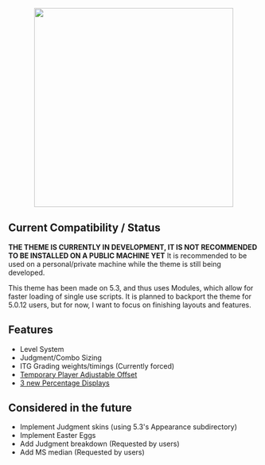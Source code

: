 <p align="center">
  <img src="https://raw.githubusercontent.com/wiki/JoseVarelaP/SM5-GrooveNights/NewLogoWiki.png" width="400">
</p>

## Current Compatibility / Status
**THE THEME IS CURRENTLY IN DEVELOPMENT, IT IS NOT RECOMMENDED TO BE INSTALLED ON A PUBLIC MACHINE YET**
It is recommended to be used on a personal/private machine while the theme is still being developed.

This theme has been made on 5.3, and thus uses Modules, which allow for faster loading of single use scripts.
It is planned to backport the theme for 5.0.12 users, but for now, I want to focus on finishing layouts and features.

## Features
* Level System
* Judgment/Combo Sizing
* ITG Grading weights/timings (Currently forced)
* [Temporary Player Adjustable Offset](https://github.com/JoseVarelaP/SM5-GrooveNights/wiki/AdjustableOffset)
* [3 new Percentage Displays](https://github.com/JoseVarelaP/SM5-GrooveNights/wiki/Percentage-Displays)

## Considered in the future
* Implement Judgment skins (using 5.3's Appearance subdirectory)
* Implement Easter Eggs
* Add Judgment breakdown (Requested by users)
* Add MS median (Requested by users)
